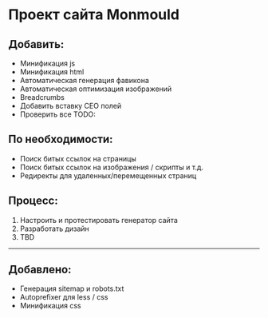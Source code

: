 # Проект сайта Monmould

## Добавить:
* Минификация js
* Минификация html
* Автоматическая генерация фавикона
* Автоматическая оптимизация изображений
* Breadcrumbs
* Добавить вставку СЕО полей
* Проверить все TODO:

## По необходимости:
* Поиск битых ссылок на страницы
* Поиск битых ссылок на изображения / скрипты и т.д.
* Редиректы для удаленных/перемещенных страниц

## Процесс:
1. Настроить и протестировать генератор сайта
2. Разработать дизайн
3. TBD

--------------------------------------------
## Добавлено:
* Генерация sitemap и robots.txt
* Autoprefixer для less / css
* Минификация css

